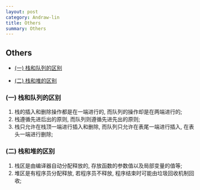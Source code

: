 ```yaml
---
layout: post
category: Andraw-lin
title: Others
summary: Others
---
```


## **Others**

- [(一) 栈和队列的区别](一-栈和队列的区别)

- [(二) 栈和堆的区别](二-栈和堆的区别)

### (一) 栈和队列的区别


 1. 栈的插入和删除操作都是在一端进行的, 而队列的操作却是在两端进行的;
 2. 栈遵循先进后出的原则, 而队列则遵循先进先出的原则;
 3. 栈只允许在栈顶一端进行插入和删除, 而队列只允许在表尾一端进行插入, 在表头一端进行删除;
 

### (二) 栈和堆的区别

 1. 栈区是由编译器自动分配释放的, 存放函数的参数值以及局部变量的值等;
 2. 堆区是有程序员分配释放, 若程序员不释放, 程序结束时可能由垃圾回收机制回收;
